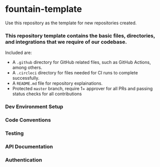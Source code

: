 # fountain-template
Use this repository as the template for new repositories created.

### This repository template contains the basic files, directories, and integrations that we require of our codebase.

Included are:
 - A `.github` directory for GitHub related files, such as GitHub Actions, among others.
 - A `.circleci` directory for files needed for CI runs to complete successfully.
 - A `README.md` file for repository explainations.
 - Protected `master` branch, require 1+ approver for all PRs and passing status checks for all contributions

 ### Dev Environment Setup

 ### Code Conventions

 ### Testing

 ### API Documentation

 ### Authentication
